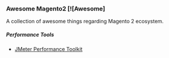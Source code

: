 ### **Awesome Magento2** [![Awesome]


A collection of awesome things regarding Magento 2 ecosystem.


##### Performance Tools
* [JMeter Performance Toolkit](https://github.com/magento/magento2/tree/develop/setup/performance-toolkit)
